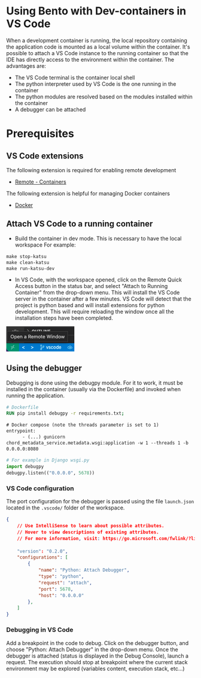 # Using Bento with Dev-containers in VS Code


When a development container is running, the local repository containing the
application code is mounted as a local volume within the container.
It's possible to attach a VS Code instance to the running container so that
the IDE has directly access to the environment within the container.
The advantages are:
- The VS Code terminal is the container local shell
- The python interpreter used by VS Code is the one running in the container
- The python modules are resolved based on the modules installed within the container
- A debugger can be attached

# Prerequisites
## VS Code extensions
The following extension is required for enabling remote development
- [Remote - Containers](https://marketplace.visualstudio.com/items?itemName=ms-vscode-remote.remote-containers)

The following extension is helpful for managing Docker containers
- [Docker](https://marketplace.visualstudio.com/items?itemName=ms-azuretools.vscode-docker)

## Attach VS Code to a running container
- Build the container in dev mode. This is necessary to have the local workspace For example:
```terminal
make stop-katsu
make clean-katsu
make run-katsu-dev
```
- In VS Code, with the workspace opened, click on the Remote Quick Access button
in the status bar, and select "Attach to Running Container" from the drop-down menu.
This will install the VS Code server in the container after a few minutes.
VS Code will detect that the project is python based and will install extensions
for python development. This will require reloading the window once all the
installation steps have been completed.

![Remote Dev button in status bar](img/remote-dev-status-bar.png)

## Using the debugger
Debugging is done using the debugpy module. For it to work, it must be installed
in the container (usually via the Dockerfile) and invoked when running the application.
```Dockerfile
# Dockerfile
RUN pip install debugpy -r requirements.txt;
```
```
# Docker compose (note the threads parameter is set to 1)
entrypoint:
      - (...) gunicorn chord_metadata_service.metadata.wsgi:application -w 1 --threads 1 -b 0.0.0.0:8080
```
```python
# For example in Django wsgi.py
import debugpy
debugpy.listen(("0.0.0.0", 5678))
```

### VS Code configuration
The port configuration for the debugger is passed using the file `launch.json`
located in the `.vscode/` folder of the workspace.
```json
{
    // Use IntelliSense to learn about possible attributes.
    // Hover to view descriptions of existing attributes.
    // For more information, visit: https://go.microsoft.com/fwlink/?linkid=830387

    "version": "0.2.0",
    "configurations": [
        {
            "name": "Python: Attach Debugger",
            "type": "python",
            "request": "attach",
            "port": 5678,
            "host": "0.0.0.0"
        },
    ]
}
```

### Debugging in VS Code
Add a breakpoint in the code to debug. Click on the debugger button,
and choose "Python: Attach Debugger" in the drop-down menu.
Once the debugger is attached (status is displayed in the Debug Console), launch a request. The execution should stop at breakpoint where the current stack environment
may be explored (variables content, execution stack, etc...)